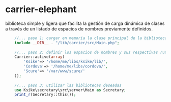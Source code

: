 # carrier-elephant
biblioteca simple y ligera que facilita la gestión de carga dinámica de clases a través de un listado de espacios de nombres previamente definidos. 


```php
	//... paso 1: cargar en memoria la clase principal de la biblioteca 
	include __DIR__ . "/lib/carrier/src/Main.php";
	
	//... paso 2: definir los espacios de nombres y sus respectivas rutas de localización	
	Carrier::active(array( 
		'Ksike'=> '/home/me/libs/ksike/lib/',
		'Cordova'=> '/home/me/libs/cordova/',
		'Scure'=> '/var/www/scure/' 
	));
	
	//... paso 3: utilizar las bibliotecas deseadas 
	use Ksike\secretary\src\server\Main as Secretary;
	print_r(Secretary::this());

```